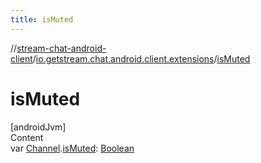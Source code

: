 ```yaml
---
title: isMuted
---
```

//[stream-chat-android-client](../../index.md)/[io.getstream.chat.android.client.extensions](index.md)/[isMuted](isMuted.md)



# isMuted  
[androidJvm]  
Content  
var [Channel](../io.getstream.chat.android.client.models/Channel/index.md).[isMuted](isMuted.md): [Boolean](https://kotlinlang.org/api/latest/jvm/stdlib/kotlin/-boolean/index.html)  



